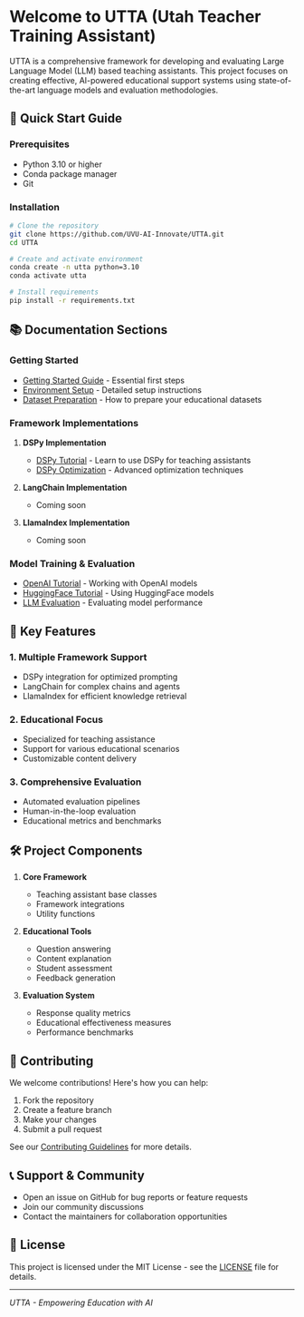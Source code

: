 # Welcome to UTTA (Utah Teacher Training Assistant)

UTTA is a comprehensive framework for developing and evaluating Large Language Model (LLM) based teaching assistants. This project focuses on creating effective, AI-powered educational support systems using state-of-the-art language models and evaluation methodologies.

## 🚀 Quick Start Guide

### Prerequisites
- Python 3.10 or higher
- Conda package manager
- Git

### Installation

```bash
# Clone the repository
git clone https://github.com/UVU-AI-Innovate/UTTA.git
cd UTTA

# Create and activate environment
conda create -n utta python=3.10
conda activate utta

# Install requirements
pip install -r requirements.txt
```

## 📚 Documentation Sections

### Getting Started
- [Getting Started Guide](Getting-Started) - Essential first steps
- [Environment Setup](Environment-Setup) - Detailed setup instructions
- [Dataset Preparation](Dataset-Preparation) - How to prepare your educational datasets

### Framework Implementations
1. **DSPy Implementation**
   - [DSPy Tutorial](DSPy-Tutorial) - Learn to use DSPy for teaching assistants
   - [DSPy Optimization](DSPy-Optimization) - Advanced optimization techniques

2. **LangChain Implementation**
   - Coming soon

3. **LlamaIndex Implementation**
   - Coming soon

### Model Training & Evaluation
- [OpenAI Tutorial](OpenAI-Tutorial) - Working with OpenAI models
- [HuggingFace Tutorial](HuggingFace-Tutorial) - Using HuggingFace models
- [LLM Evaluation](LLM-Evaluation) - Evaluating model performance

## 🎯 Key Features

### 1. Multiple Framework Support
- DSPy integration for optimized prompting
- LangChain for complex chains and agents
- LlamaIndex for efficient knowledge retrieval

### 2. Educational Focus
- Specialized for teaching assistance
- Support for various educational scenarios
- Customizable content delivery

### 3. Comprehensive Evaluation
- Automated evaluation pipelines
- Human-in-the-loop evaluation
- Educational metrics and benchmarks

## 🛠️ Project Components

1. **Core Framework**
   - Teaching assistant base classes
   - Framework integrations
   - Utility functions

2. **Educational Tools**
   - Question answering
   - Content explanation
   - Student assessment
   - Feedback generation

3. **Evaluation System**
   - Response quality metrics
   - Educational effectiveness measures
   - Performance benchmarks

## 🤝 Contributing

We welcome contributions! Here's how you can help:

1. Fork the repository
2. Create a feature branch
3. Make your changes
4. Submit a pull request

See our [Contributing Guidelines](https://github.com/UVU-AI-Innovate/UTTA/blob/main/CONTRIBUTING.md) for more details.

## 📞 Support & Community

- Open an issue on GitHub for bug reports or feature requests
- Join our community discussions
- Contact the maintainers for collaboration opportunities

## 📄 License

This project is licensed under the MIT License - see the [LICENSE](https://github.com/UVU-AI-Innovate/UTTA/blob/main/LICENSE) file for details.

---

*UTTA - Empowering Education with AI* 